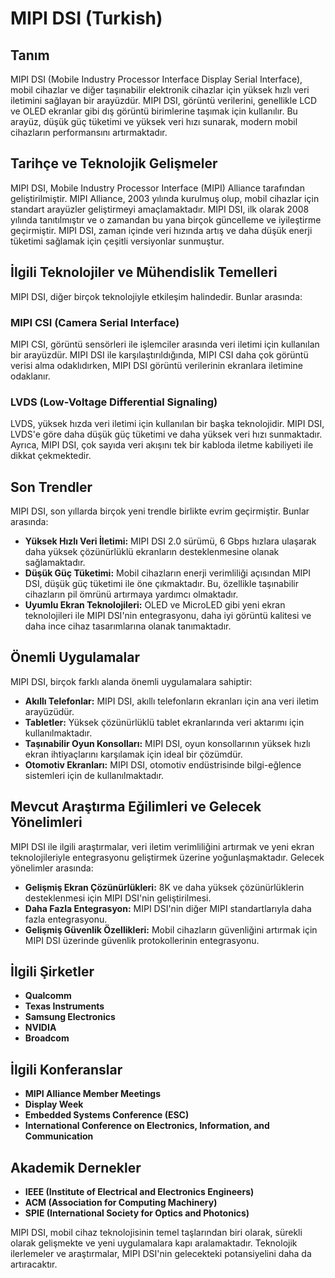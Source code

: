 # MIPI DSI (Turkish)

## Tanım

MIPI DSI (Mobile Industry Processor Interface Display Serial Interface), mobil cihazlar ve diğer taşınabilir elektronik cihazlar için yüksek hızlı veri iletimini sağlayan bir arayüzdür. MIPI DSI, görüntü verilerini, genellikle LCD ve OLED ekranlar gibi dış görüntü birimlerine taşımak için kullanılır. Bu arayüz, düşük güç tüketimi ve yüksek veri hızı sunarak, modern mobil cihazların performansını artırmaktadır.

## Tarihçe ve Teknolojik Gelişmeler

MIPI DSI, Mobile Industry Processor Interface (MIPI) Alliance tarafından geliştirilmiştir. MIPI Alliance, 2003 yılında kurulmuş olup, mobil cihazlar için standart arayüzler geliştirmeyi amaçlamaktadır. MIPI DSI, ilk olarak 2008 yılında tanıtılmıştır ve o zamandan bu yana birçok güncelleme ve iyileştirme geçirmiştir. MIPI DSI, zaman içinde veri hızında artış ve daha düşük enerji tüketimi sağlamak için çeşitli versiyonlar sunmuştur.

## İlgili Teknolojiler ve Mühendislik Temelleri

MIPI DSI, diğer birçok teknolojiyle etkileşim halindedir. Bunlar arasında:

### MIPI CSI (Camera Serial Interface)

MIPI CSI, görüntü sensörleri ile işlemciler arasında veri iletimi için kullanılan bir arayüzdür. MIPI DSI ile karşılaştırıldığında, MIPI CSI daha çok görüntü verisi alma odaklıdırken, MIPI DSI görüntü verilerinin ekranlara iletimine odaklanır.

### LVDS (Low-Voltage Differential Signaling)

LVDS, yüksek hızda veri iletimi için kullanılan bir başka teknolojidir. MIPI DSI, LVDS'e göre daha düşük güç tüketimi ve daha yüksek veri hızı sunmaktadır. Ayrıca, MIPI DSI, çok sayıda veri akışını tek bir kabloda iletme kabiliyeti ile dikkat çekmektedir.

## Son Trendler

MIPI DSI, son yıllarda birçok yeni trendle birlikte evrim geçirmiştir. Bunlar arasında:

- **Yüksek Hızlı Veri İletimi:** MIPI DSI 2.0 sürümü, 6 Gbps hızlara ulaşarak daha yüksek çözünürlüklü ekranların desteklenmesine olanak sağlamaktadır.
- **Düşük Güç Tüketimi:** Mobil cihazların enerji verimliliği açısından MIPI DSI, düşük güç tüketimi ile öne çıkmaktadır. Bu, özellikle taşınabilir cihazların pil ömrünü artırmaya yardımcı olmaktadır.
- **Uyumlu Ekran Teknolojileri:** OLED ve MicroLED gibi yeni ekran teknolojileri ile MIPI DSI'nin entegrasyonu, daha iyi görüntü kalitesi ve daha ince cihaz tasarımlarına olanak tanımaktadır.

## Önemli Uygulamalar

MIPI DSI, birçok farklı alanda önemli uygulamalara sahiptir:

- **Akıllı Telefonlar:** MIPI DSI, akıllı telefonların ekranları için ana veri iletim arayüzüdür.
- **Tabletler:** Yüksek çözünürlüklü tablet ekranlarında veri aktarımı için kullanılmaktadır.
- **Taşınabilir Oyun Konsolları:** MIPI DSI, oyun konsollarının yüksek hızlı ekran ihtiyaçlarını karşılamak için ideal bir çözümdür.
- **Otomotiv Ekranları:** MIPI DSI, otomotiv endüstrisinde bilgi-eğlence sistemleri için de kullanılmaktadır.

## Mevcut Araştırma Eğilimleri ve Gelecek Yönelimleri

MIPI DSI ile ilgili araştırmalar, veri iletim verimliliğini artırmak ve yeni ekran teknolojileriyle entegrasyonu geliştirmek üzerine yoğunlaşmaktadır. Gelecek yönelimler arasında:

- **Gelişmiş Ekran Çözünürlükleri:** 8K ve daha yüksek çözünürlüklerin desteklenmesi için MIPI DSI'nin geliştirilmesi.
- **Daha Fazla Entegrasyon:** MIPI DSI'nin diğer MIPI standartlarıyla daha fazla entegrasyonu.
- **Gelişmiş Güvenlik Özellikleri:** Mobil cihazların güvenliğini artırmak için MIPI DSI üzerinde güvenlik protokollerinin entegrasyonu.

## İlgili Şirketler

- **Qualcomm**
- **Texas Instruments**
- **Samsung Electronics**
- **NVIDIA**
- **Broadcom**

## İlgili Konferanslar

- **MIPI Alliance Member Meetings**
- **Display Week**
- **Embedded Systems Conference (ESC)**
- **International Conference on Electronics, Information, and Communication**

## Akademik Dernekler

- **IEEE (Institute of Electrical and Electronics Engineers)**
- **ACM (Association for Computing Machinery)**
- **SPIE (International Society for Optics and Photonics)**

MIPI DSI, mobil cihaz teknolojisinin temel taşlarından biri olarak, sürekli olarak gelişmekte ve yeni uygulamalara kapı aralamaktadır. Teknolojik ilerlemeler ve araştırmalar, MIPI DSI'nin gelecekteki potansiyelini daha da artıracaktır.